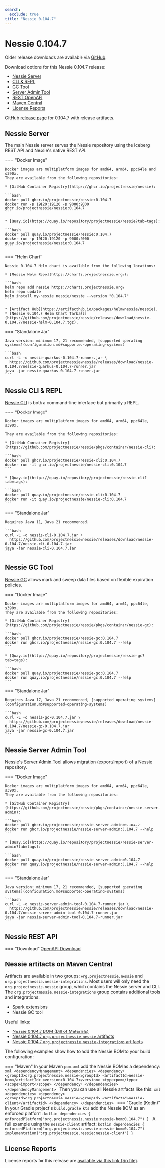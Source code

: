 ```yaml
---
search:
  exclude: true
title: "Nessie 0.104.7"
---
```


# Nessie 0.104.7

Older release downloads are available via [GitHub](https://github.com/projectnessie/nessie/releases).

Download options for this Nessie 0.104.7 release:

* [Nessie Server](#nessie-server)
* [CLI & REPL](#nessie-cli--repl)
* [GC Tool](#nessie-gc-tool)
* [Server Admin Tool](#nessie-server-admin-tool)
* [REST OpenAPI](#nessie-rest-api)
* [Maven Central](#nessie-artifacts-on-maven-central)
* [License Reports](#license-reports)

GitHub [release page](https://github.com/projectnessie/nessie/releases/tag/nessie-0.104.7) for 0.104.7 with release artifacts.

## Nessie Server

The main Nessie server serves the Nessie repository using the Iceberg REST API and Nessie's native REST API.

=== "Docker Image"

    Docker images are multiplatform images for amd64, arm64, ppc64le and s390x.
    They are available from the following repositories:

    * [GitHub Container Registry](https://ghcr.io/projectnessie/nessie):

    ```bash
    docker pull ghcr.io/projectnessie/nessie:0.104.7
    docker run -p 19120:19120 -p 9000:9000 ghcr.io/projectnessie/nessie:0.104.7
    ```

    * [Quay.io](https://quay.io/repository/projectnessie/nessie?tab=tags):

    ```bash
    docker pull quay.io/projectnessie/nessie:0.104.7
    docker run -p 19120:19120 -p 9000:9000 quay.io/projectnessie/nessie:0.104.7
    ```

=== "Helm Chart"

    Nessie 0.104.7 Helm chart is available from the following locations:

    * [Nessie Helm Repo](https://charts.projectnessie.org/):

    ```bash
    helm repo add nessie https://charts.projectnessie.org/
    helm repo update
    helm install my-nessie nessie/nessie --version "0.104.7"
    ```

    * [Artifact Hub](https://artifacthub.io/packages/helm/nessie/nessie).
    * [Nessie 0.104.7 Helm Chart Tarball](https://github.com/projectnessie/nessie/releases/download/nessie-0.104.7/nessie-helm-0.104.7.tgz).

=== "Standalone Jar"

    Java version: minimum 17, 21 recommended, [supported operating systems](configuration.md#supported-operating-systems)

    ```bash
    curl -L -o nessie-quarkus-0.104.7-runner.jar \
      https://github.com/projectnessie/nessie/releases/download/nessie-0.104.7/nessie-quarkus-0.104.7-runner.jar
    java -jar nessie-quarkus-0.104.7-runner.jar
    ```

## Nessie CLI & REPL

[Nessie CLI](cli.md) is both a command-line interface but primarily a REPL.

=== "Docker Image"

    Docker images are multiplatform images for amd64, arm64, ppc64le, s390x.

    They are available from the following repositories:

    * [GitHub Container Registry](https://github.com/projectnessie/nessie/pkgs/container/nessie-cli):

    ```bash
    docker pull ghcr.io/projectnessie/nessie-cli:0.104.7
    docker run -it ghcr.io/projectnessie/nessie-cli:0.104.7 
    ```

    * [Quay.io](https://quay.io/repository/projectnessie/nessie-cli?tab=tags):

    ```bash
    docker pull quay.io/projectnessie/nessie-cli:0.104.7
    docker run -it quay.io/projectnessie/nessie-cli:0.104.7
    ```

=== "Standalone Jar"

    Requires Java 11, Java 21 recommended.

    ```bash
    curl -L -o nessie-cli-0.104.7.jar \
      https://github.com/projectnessie/nessie/releases/download/nessie-0.104.7/nessie-cli-0.104.7.jar
    java -jar nessie-cli-0.104.7.jar
    ```

## Nessie GC Tool

[Nessie GC](gc.md) allows mark and sweep data files based on flexible expiration policies.

=== "Docker Image"

    Docker images are multiplatform images for amd64, arm64, ppc64le, s390x.
    They are available from the following repositories:

    * [GitHub Container Registry](https://github.com/projectnessie/nessie/pkgs/container/nessie-gc):

    ```bash
    docker pull ghcr.io/projectnessie/nessie-gc:0.104.7
    docker run ghcr.io/projectnessie/nessie-gc:0.104.7 --help
    ```

    * [Quay.io](https://quay.io/repository/projectnessie/nessie-gc?tab=tags):

    ```bash
    docker pull quay.io/projectnessie/nessie-gc:0.104.7
    docker run quay.io/projectnessie/nessie-gc:0.104.7 --help
    ```

=== "Standalone Jar"

    Requires Java 17, Java 21 recommended, [supported operating systems](configuration.md#supported-operating-systems)

    ```bash
    curl -L -o nessie-gc-0.104.7.jar \
      https://github.com/projectnessie/nessie/releases/download/nessie-0.104.7/nessie-gc-0.104.7.jar
    java -jar nessie-gc-0.104.7.jar
    ```

## Nessie Server Admin Tool

Nessie's [Server Admin Tool](export_import.md) allows migration (export/import) of a
Nessie repository.

=== "Docker Image"

    Docker images are multiplatform images for amd64, arm64, ppc64le, s390x.
    They are available from the following repositories:

    * [GitHub Container Registry](https://github.com/projectnessie/nessie/pkgs/container/nessie-server-admin):

    ```bash
    docker pull ghcr.io/projectnessie/nessie-server-admin:0.104.7
    docker run ghcr.io/projectnessie/nessie-server-admin:0.104.7 --help
    ```

    * [Quay.io](https://quay.io/repository/projectnessie/nessie-server-admin?tab=tags):

    ```bash
    docker pull quay.io/projectnessie/nessie-server-admin:0.104.7
    docker run quay.io/projectnessie/nessie-server-admin:0.104.7 --help
    ```

=== "Standalone Jar"

    Java version: minimum 17, 21 recommended, [supported operating systems](configuration.md#supported-operating-systems)

    ```bash
    curl -L -o nessie-server-admin-tool-0.104.7-runner.jar \
      https://github.com/projectnessie/nessie/releases/download/nessie-0.104.7/nessie-server-admin-tool-0.104.7-runner.jar
    java -jar nessie-server-admin-tool-0.104.7-runner.jar
    ```

## Nessie REST API

=== "Download"
    [OpenAPI Download](https://github.com/projectnessie/nessie/releases/download/nessie-0.104.7/nessie-openapi-0.104.7.yaml)

## Nessie artifacts on Maven Central

Artifacts are available in two groups: `org.projectnessie.nessie` and
`org.projectnessie.nessie-integrations`. Most users will only need the `org.projectnessie.nessie`
group, which contains the Nessie server and CLI. The `org.projectnessie.nessie-integrations` group
contains additional tools and integrations:

* Spark extensions
* Nessie GC tool

Useful links:

* [Nessie 0.104.7 BOM (Bill of Materials)](https://search.maven.org/artifact/org.projectnessie.nessie/nessie-bom/0.104.7/pom)
* [Nessie 0.104.7 `org.projectnessie.nessie` artifacts](https://search.maven.org/search?q=g:org.projectnessie.nessie%20v:0.104.7)
* [Nessie 0.104.7 `org.projectnessie.nessie-integrations` artifacts](https://search.maven.org/search?q=g:org.projectnessie.nessie-integrations%20v:0.104.7)

The following examples show how to add the Nessie BOM to your build configuration:

=== "Maven"
    In your Maven `pom.xml` add the Nessie BOM as a dependency:
    ```xml
    <dependencyManagement>
      <dependencies>
        <dependency>
          <groupId>org.projectnessie.nessie</groupId>
          <artifactId>nessie-bom</artifactId>
          <version>0.104.7</version>
          <type>pom</type>
          <scope>import</scope>
        </dependency>
      </dependencies>
    </dependencyManagement>
    ```
    Then you can use all Nessie artifacts like this:
    ```xml
    <dependencies>
      <dependency>
        <groupId>org.projectnessie.nessie</groupId>
        <artifactId>nessie-client</artifactId>
      </dependency>
    </dependencies>
    ```
=== "Gradle (Kotlin)"
    In your Gradle project's `build.gradle.kts` add the Nessie BOM as an enforced platform:
    ```kotlin
    dependencies {
      enforcedPlatform("org.projectnessie.nessie:nessie-bom:0.104.7")
    }
    ```
    A full example using the `nessie-client` artifact:
    ```kotlin
    dependencies {
      enforcedPlatform("org.projectnessie.nessie:nessie-bom:0.104.7")
      implementation("org.projectnessie.nessie:nessie-client")
    }
    ```

## License Reports

License reports for this release are [available via this link (zip file)](https://github.com/projectnessie/nessie/releases/download/nessie-0.104.7/nessie-aggregated-license-report-0.104.7.zip).

